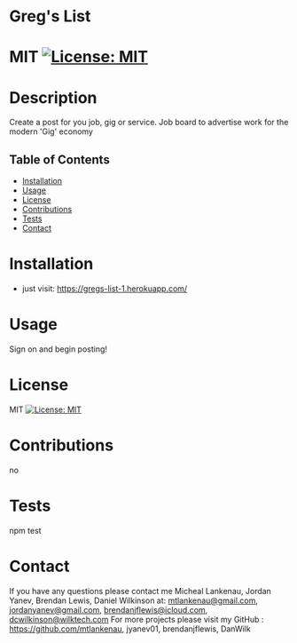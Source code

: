 # Greg's List
  # MIT [![License: MIT](https://img.shields.io/badge/License-MIT-yellow.svg)](https://opensource.org/licenses/MIT)

  # Description
  Create a post for you job, gig or service. Job board to advertise work for the modern 'Gig' economy

  ## Table of Contents
  * [Installation](#installation)
  * [Usage](#usage)
  * [License](#license)
  * [Contributions](#contributions)
  * [Tests](#tests)
  * [Contact](#contact)

  

  # Installation
  * just visit: https://gregs-list-1.herokuapp.com/
  

  # Usage
  Sign on and begin posting!

  # License
  MIT [![License: MIT](https://img.shields.io/badge/License-MIT-yellow.svg)](https://opensource.org/licenses/MIT)

  # Contributions
  no

  # Tests
  npm test

  # Contact
  If you have any questions please contact me Micheal Lankenau, Jordan Yanev, Brendan Lewis, Daniel Wilkinson at: mtlankenau@gmail.com, jordanyanev@gmail.com, brendanjflewis@icloud.com, dcwilkinson@wilktech.com 
  For more projects please visit my GitHub : https://github.com/mtlankenau, jyanev01, brendanjflewis, DanWilk
